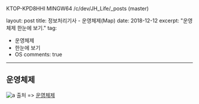 KTOP-KPD8HHI MINGW64 /c/dev/JH_Life/_posts (master)

layout: post
title: 정보처리기사 - 운영체제(Map)
date: 2018-12-12
excerpt: "운영체제 한눈에 보기."
tag: 
- 운영체제
- 한눈에 보기
- OS
comments: true
---
## 운영체제 

![a](https://user-images.githubusercontent.com/33630505/49868832-ea35ca80-fe51-11e8-8f44-501d312c6878.JPG) 
출처 => [운영체제](https://wkdtjsgur100.github.io/os-summary-2)


